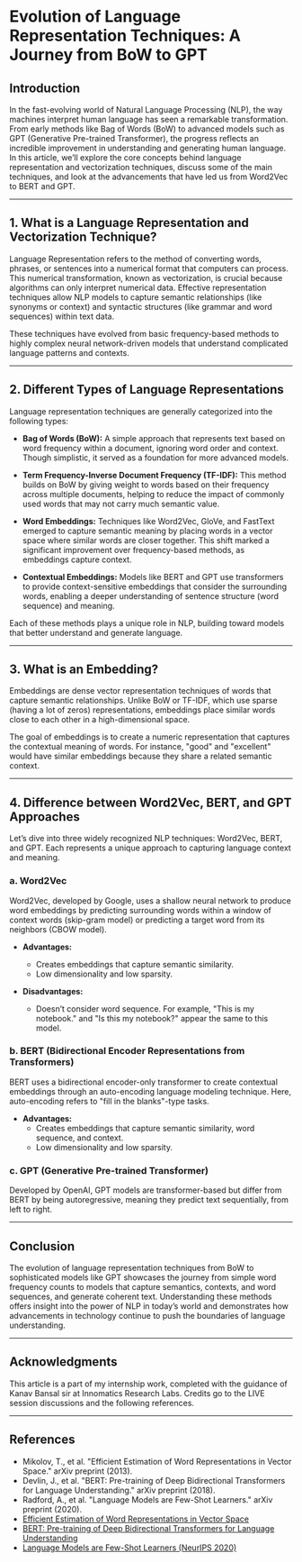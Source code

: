 # Evolution of Language Representation Techniques: A Journey from BoW to GPT

## Introduction

In the fast-evolving world of Natural Language Processing (NLP), the way machines interpret human language has seen a remarkable transformation. From early methods like Bag of Words (BoW) to advanced models such as GPT (Generative Pre-trained Transformer), the progress reflects an incredible improvement in understanding and generating human language. In this article, we’ll explore the core concepts behind language representation and vectorization techniques, discuss some of the main techniques, and look at the advancements that have led us from Word2Vec to BERT and GPT.

---

## 1. What is a Language Representation and Vectorization Technique?

Language Representation refers to the method of converting words, phrases, or sentences into a numerical format that computers can process. This numerical transformation, known as vectorization, is crucial because algorithms can only interpret numerical data. Effective representation techniques allow NLP models to capture semantic relationships (like synonyms or context) and syntactic structures (like grammar and word sequences) within text data.

These techniques have evolved from basic frequency-based methods to highly complex neural network-driven models that understand complicated language patterns and contexts.

---

## 2. Different Types of Language Representations

Language representation techniques are generally categorized into the following types:

- **Bag of Words (BoW):** A simple approach that represents text based on word frequency within a document, ignoring word order and context. Though simplistic, it served as a foundation for more advanced models.

- **Term Frequency-Inverse Document Frequency (TF-IDF):** This method builds on BoW by giving weight to words based on their frequency across multiple documents, helping to reduce the impact of commonly used words that may not carry much semantic value.

- **Word Embeddings:** Techniques like Word2Vec, GloVe, and FastText emerged to capture semantic meaning by placing words in a vector space where similar words are closer together. This shift marked a significant improvement over frequency-based methods, as embeddings capture context.

- **Contextual Embeddings:** Models like BERT and GPT use transformers to provide context-sensitive embeddings that consider the surrounding words, enabling a deeper understanding of sentence structure (word sequence) and meaning.

Each of these methods plays a unique role in NLP, building toward models that better understand and generate language.

---

## 3. What is an Embedding?

Embeddings are dense vector representation techniques of words that capture semantic relationships. Unlike BoW or TF-IDF, which use sparse (having a lot of zeros) representations, embeddings place similar words close to each other in a high-dimensional space.

The goal of embeddings is to create a numeric representation that captures the contextual meaning of words. For instance, "good" and "excellent" would have similar embeddings because they share a related semantic context.

---

## 4. Difference between Word2Vec, BERT, and GPT Approaches

Let’s dive into three widely recognized NLP techniques: Word2Vec, BERT, and GPT. Each represents a unique approach to capturing language context and meaning.

### a. Word2Vec

Word2Vec, developed by Google, uses a shallow neural network to produce word embeddings by predicting surrounding words within a window of context words (skip-gram model) or predicting a target word from its neighbors (CBOW model).

- **Advantages:**
  - Creates embeddings that capture semantic similarity.
  - Low dimensionality and low sparsity.

- **Disadvantages:**
  - Doesn’t consider word sequence. For example, "This is my notebook." and "Is this my notebook?" appear the same to this model.

### b. BERT (Bidirectional Encoder Representations from Transformers)

BERT uses a bidirectional encoder-only transformer to create contextual embeddings through an auto-encoding language modeling technique. Here, auto-encoding refers to "fill in the blanks"-type tasks.

- **Advantages:**
  - Creates embeddings that capture semantic similarity, word sequence, and context.
  - Low dimensionality and low sparsity.

### c. GPT (Generative Pre-trained Transformer)

Developed by OpenAI, GPT models are transformer-based but differ from BERT by being autoregressive, meaning they predict text sequentially, from left to right.

---

## Conclusion

The evolution of language representation techniques from BoW to sophisticated models like GPT showcases the journey from simple word frequency counts to models that capture semantics, contexts, and word sequences, and generate coherent text. Understanding these methods offers insight into the power of NLP in today’s world and demonstrates how advancements in technology continue to push the boundaries of language understanding.

---

## Acknowledgments

This article is a part of my internship work, completed with the guidance of Kanav Bansal sir at Innomatics Research Labs. Credits go to the LIVE session discussions and the following references.

---

## References

- Mikolov, T., et al. "Efficient Estimation of Word Representations in Vector Space." arXiv preprint (2013).
- Devlin, J., et al. "BERT: Pre-training of Deep Bidirectional Transformers for Language Understanding." arXiv preprint (2018).
- Radford, A., et al. "Language Models are Few-Shot Learners." arXiv preprint (2020).
- [Efficient Estimation of Word Representations in Vector Space](https://www.khoury.northeastern.edu/home/vip/teach/DMcourse/4_TF_supervised/notes_slides/1301.3781.pdf)
- [BERT: Pre-training of Deep Bidirectional Transformers for Language Understanding](https://eva.fing.edu.uy/pluginfile.php/524749/mod_folder/content/0/BERT%20Pre-training%20of%20Deep%20Bidirectional%20Transformers%20for%20Language%20Understanding.pdf)
- [Language Models are Few-Shot Learners (NeurIPS 2020)](https://proceedings.neurips.cc/paper_files/paper/2020/file/1457c0d6bfcb4967418bfb8ac142f64a-Paper.pdf)
